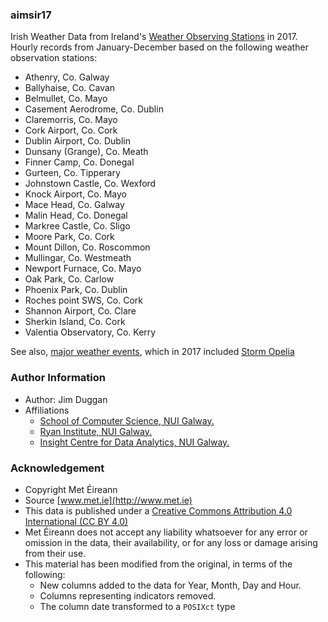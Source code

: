 ### aimsir17
Irish Weather Data from Ireland's [Weather Observing Stations](https://www.met.ie/climate/weather-observing-stations) in 2017. Hourly records from January-December based on the following weather observation stations:


- Athenry, Co. Galway
- Ballyhaise, Co. Cavan
- Belmullet, Co. Mayo
- Casement Aerodrome, Co. Dublin
- Claremorris, Co. Mayo
- Cork Airport, Co. Cork
- Dublin Airport, Co. Dublin
- Dunsany (Grange), Co. Meath
- Finner Camp, Co. Donegal
- Gurteen, Co. Tipperary
- Johnstown Castle, Co. Wexford
- Knock Airport, Co. Mayo
- Mace Head, Co. Galway
- Malin Head, Co. Donegal
- Markree Castle, Co. Sligo
- Moore Park, Co. Cork
- Mount Dillon, Co. Roscommon
- Mullingar, Co. Westmeath
- Newport Furnace, Co. Mayo
- Oak Park, Co. Carlow
- Phoenix Park, Co. Dublin
- Roches point SWS, Co. Cork
- Shannon Airport, Co. Clare
- Sherkin Island, Co. Cork
- Valentia Observatory, Co. Kerry

See also, [major weather events](https://www.met.ie/climate/major-weather-events), which in 2017 included [Storm Opelia](https://en.wikipedia.org/wiki/Hurricane_Ophelia_(2017))

### Author Information

- Author: Jim Duggan
- Affiliations
  + [School of Computer Science, NUI Galway.](https://www.nuigalway.ie/engineering-informatics/information-technology/)
  + [Ryan Institute, NUI Galway.](http://www.nuigalway.ie/ryaninstitute/)
  + [Insight Centre for Data Analytics, NUI Galway.](https://www.insight-centre.org)

### Acknowledgement

- Copyright Met Éireann
- Source [www.met.ie](http://www.met.ie)
- This data is published under a [Creative Commons Attribution 4.0 International (CC BY 4.0)]( https://creativecommons.org/licenses/by/4.0/)
- Met Éireann does not accept any liability whatsoever for any error or omission in the data, their availability, or for any loss or damage arising from their use.
- This material has been modified from the original, in terms of the following:
  + New columns added to the data for Year, Month, Day and Hour. 
  + Columns representing indicators removed.
  + The column date transformed to a `POSIXct` type
